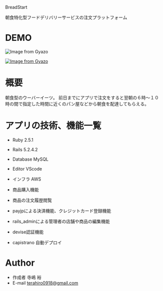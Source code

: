 BreadStart
 
朝食特化型フードデリバリーサービスの注文プラットフォーム
 
# DEMO

![Image from Gyazo](https://i.gyazo.com/4975a3c466ce6c86c7c58e3a440e789b.gif)

[![Image from Gyazo](https://i.gyazo.com/4975a3c466ce6c86c7c58e3a440e789b.gif)](https://gyazo.com/4975a3c466ce6c86c7c58e3a440e789b)
 

 
# 概要
 
朝食型のウーバーイーツ。
前日までにアプリで注文をすると翌朝の６時〜１０時の間で指定した時間に近くのパン屋などから朝食を配達してもらえる。
 

# アプリの技術、機能一覧

* Ruby 2.5.1
* Rails 5.2.4.2
* Database MySQL
* Editor VScode
* インフラ AWS

* 商品購入機能
* 商品の注文履歴閲覧
* payjpによる決済機能、クレジットカード登録機能
* rails_adminによる管理者の店舗や商品の編集機能
* devise認証機能
* capistrano 自動デプロイ
 
# Author
 
* 作成者 寺嶋 裕
* E-mail terahiro0918@gmail.com

